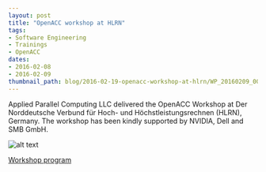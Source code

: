 ```yaml
---
layout: post
title: "OpenACC workshop at HLRN"
tags:
- Software Engineering
- Trainings
- OpenACC
dates:
- 2016-02-08
- 2016-02-09
thumbnail_path: blog/2016-02-19-openacc-workshop-at-hlrn/WP_20160209_001.jpg
---
```


Applied Parallel Computing LLC delivered the OpenACC Workshop at Der Norddeutsche Verbund für Hoch- und Höchstleistungsrechnen (HLRN), Germany. The workshop has been kindly supported by NVIDIA, Dell and SMB GmbH.

![alt text](\assets\img\blog\2016-02-19-openacc-workshop-at-hlrn\WP_20160209_001.jpg "Logo Title Text 1")

[Workshop program](\assets\img\blog\2016-02-19-openacc-workshop-at-hlrn\hlrn_openacc.pdf)
